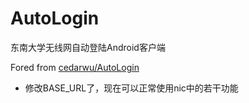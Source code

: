# AutoLogin

东南大学无线网自动登陆Android客户端

Fored from [cedarwu/AutoLogin](https://github.com/cedarwu/AutoLogin)


- 修改BASE_URL了，现在可以正常使用nic中的若干功能

